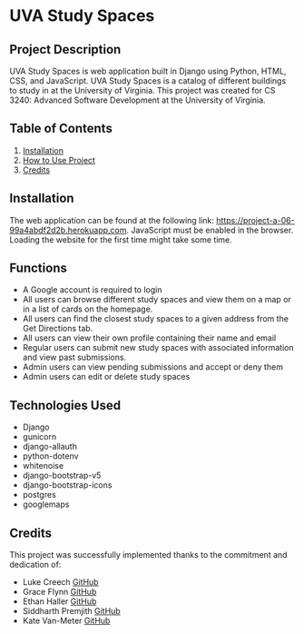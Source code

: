 # UVA Study Spaces

## Project Description

UVA Study Spaces is web application built in Django using Python, HTML, CSS, and JavaScript. UVA Study Spaces is a catalog of different buildings to study in at the University of Virginia. This project was created for CS 3240: Advanced Software Development at the University of Virginia.

## Table of Contents

1. [Installation](#installation)
2. [How to Use Project](#functions)
3. [Credits](#credits)

## Installation

The web application can be found at the following link: https://project-a-06-99a4abdf2d2b.herokuapp.com. JavaScript must be enabled in the browser. Loading the website for the first time might take some time.

## Functions

- A Google account is required to login
- All users can browse different study spaces and view them on a map or in a list of cards on the homepage.
- All users can find the closest study spaces to a given address from the Get Directions tab.
- All users can view their own profile containing their name and email
- Regular users can submit new study spaces with associated information and view past submissions.
- Admin users can view pending submissions and accept or deny them
- Admin users can edit or delete study spaces

## Technologies Used

- Django
- gunicorn
- django-allauth
- python-dotenv
- whitenoise
- django-bootstrap-v5
- django-bootstrap-icons
- postgres
- googlemaps

## Credits

This project was successfully implemented thanks to the commitment and dedication of:

- Luke Creech [GitHub](https://github.com/LukeCreech)
- Grace Flynn [GitHub](https://github.com/grace-flynn)
- Ethan Haller [GitHub](https://github.com/EthanHaller)
- Siddharth Premjith [GitHub](https://github.com/rqf8pe)
- Kate Van-Meter [GitHub](https://github.com/kate-van-meter)
